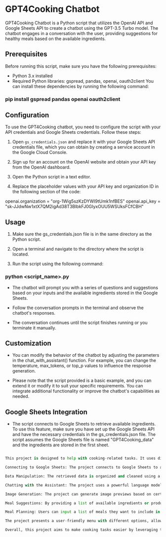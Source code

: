 # GPT4Cooking Chatbot

GPT4Cooking Chatbot is a Python script that utilizes the OpenAI API and Google Sheets API to create a chatbot using the GPT-3.5 Turbo model. The chatbot engages in a conversation with the user, providing suggestions for healthy meals based on the available ingredients.

## Prerequisites

Before running this script, make sure you have the following prerequisites:

- Python 3.x installed
- Required Python libraries: gspread, pandas, openai, oauth2client
  You can install these dependencies by running the following command:

### pip install gspread pandas openai oauth2client


## Configuration

To use the GPT4Cooking chatbot, you need to configure the script with your API credentials and Google Sheets credentials. Follow these steps:

1. Open `gs_credentials.json` and replace it with your Google Sheets API credentials file, which you can obtain by creating a service account in the Google Cloud Console.

2. Sign up for an account on the OpenAI website and obtain your API key from the OpenAI dashboard.

3. Open the Python script in a text editor.

4. Replace the placeholder values with your API key and organization ID in the following section of the code:

 openai.organization = "org-1Wig5szKzDYWI9tUmk1nfBES"
 openai.api_key = "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"


## Usage

1. Make sure the gs_credentials.json file is in the same directory as the Python script.

2. Open a terminal and navigate to the directory where the script is located.
3. Run the script using the following command:
### python <script_name>.py

- The chatbot will prompt you with a series of questions and suggestions based on your inputs and the available ingredients stored in the Google Sheets.

- Follow the conversation prompts in the terminal and observe the chatbot's responses.

- The conversation continues until the script finishes running or you terminate it manually.

## Customization
 
- You can modify the behavior of the chatbot by adjusting the parameters in the chat_with_assistant() function. For example, you can change the temperature, max_tokens, or top_p values to influence the response generation.

- Please note that the script provided is a basic example, and you can extend it or modify it to suit your specific requirements. You can integrate additional functionality or improve the chatbot's capabilities as needed.

## Google Sheets Integration

- The script connects to Google Sheets to retrieve available ingredients. To use this feature, make sure you have set up the Google Sheets API and have the necessary credentials in the gs_credentials.json file. The script assumes the Google Sheets file is named "GPT4Cooking_data" and the ingredients are stored in the first sheet.

 ```python
 
This project is designed to help with cooking-related tasks. It uses different libraries and tools to perform various functions:

Connecting to Google Sheets: The project connects to Google Sheets to access and retrieve data from specific worksheets.

Data Manipulation: The retrieved data is organized and cleaned using a library called pandas. This helps to prepare the data for further analysis.

Chatting with the Assistant: The project uses a powerful language model called GPT-3.5 Turbo to engage in conversations. Users can ask questions or provide prompts, and the model responds with helpful information.

Image Generation: The project can generate image previews based on certain prompts. These images can provide visual representations of the cooking ideas or concepts discussed.

Meal Suggestions: By providing a list of available ingredients or products, the project can suggest meal ideas for users. This can help with meal planning and deciding what to cook.

Meal Planning: Users can input a list of meals they want to include in their weekly plan, and the project can provide a meal schedule based on that input.

The project presents a user-friendly menu with different options, allowing users to export data to Google Sheets, receive meal suggestions and plans, generate image previews, engage in chat conversations, or exit the program.

Overall, this project aims to make cooking tasks easier by leveraging technology and intelligent algorithms to provide assistance and ideas.
